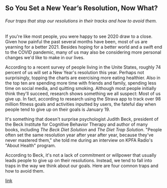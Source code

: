 ## So You Set a New Year’s Resolution, Now What?

###### Four traps that stop our resolutions in their tracks and how to avoid them.

If you're like most people, you were happy to see 2020 draw to a close. Given how painful the past several months have been, most of us are yearning for a better 2021. Besides hoping for a better world and a swift end to the COVID pandemic, many of us may also be considering more personal changes we'd like to make in our lives.

According to a recent survey of people living in the Unite States, roughly 74 percent of us will set a New Year's resolution this year. Perhaps not surprisingly, topping the charts are exercising more eating healthier. Also in the top ten are spending more time with friends and family, spending less time on social media, and quitting smoking. Although most people initially think they'll succeed, research shows something we all suspect: Most of us give up. In fact, according to research using the Strava app to track over 98 million fitness goals and activities inputted by users, the fateful day when people tend to give up on their goals is January 19.

It's something that doesn't surprise psychologist Judith Beck, president of the Beck Institute for Cognitive Behavior Therapy and author of many books, including *The Beck Diet Solution* and *The Diet Trap Solution*. "People often set the same resolution year after year after year, because they've never mastered them," she told me during an interview on KPFA Radio's "About Health" program.

According to Beck, it's not a lack of commitment or willpower that usually leads people to give up on their resolutions. Instead, we tend to fall into traps in the way we think about our goals. Here are four comnon traps and how to avoid them.







[link](https://www.psychologytoday.com/intl/blog/supersurvivors/202101/so-you-set-new-year-s-resolution-now-what)
